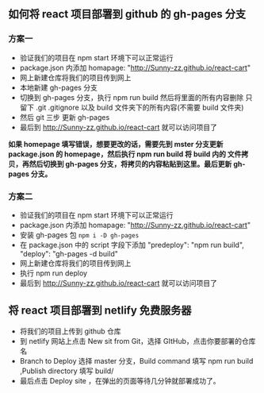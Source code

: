 ## 如何将 react 项目部署到 github 的 gh-pages 分支

### 方案一

- 验证我们的项目在 npm start 环境下可以正常运行
- package.json 内添加 homapage: "http://Sunny-zz.github.io/react-cart"
- 网上新建仓库将我们的项目传到网上
- 本地新建 gh-pages 分支
- 切换到 gh-pages 分支，执行 npm run build 然后将里面的所有内容删除 只留下 .git .gitignore 以及 build 文件夹下的所有内容(不需要 build 文件夹)
- 然后 git 三步 更新 gh-pages
- 最后到 http://Sunny-zz.github.io/react-cart 就可以访问项目了

**如果 homepage 填写错误，想要更改的话，需要先到 mster 分支更新 package.json 的 homepage，然后执行 npm run build 将 build 内的 文件拷贝，再然后切换到 gh-pages 分支，将拷贝的内容粘贴到这里。最后更新 gh-pages 分支。**

### 方案二

- 验证我们的项目在 npm start 环境下可以正常运行
- package.json 内添加 homapage: "http://Sunny-zz.github.io/react-cart"
- 安装 gh-pages 包 `npm i -D gh-pages`
- 在 package.json 中的 script 字段下添加
  "predeploy": "npm run build",
  "deploy": "gh-pages -d build"
- 网上新建仓库将我们的项目传到网上
- 执行 npm run deploy
- 最后到 http://Sunny-zz.github.io/react-cart 就可以访问项目了


## 将 react 项目部署到 netlify 免费服务器
- 将我们的项目上传到 github 仓库
- 到 netlify 网站上点击 New sit from Git，选择 GItHub，点击你要部署的仓库名
- Branch to Deploy 选择 master 分支，Build command 填写  npm run build ,Publish directory 填写 build/
- 最后点击 Deploy site ，在弹出的页面等待几分钟就部署成功了。
